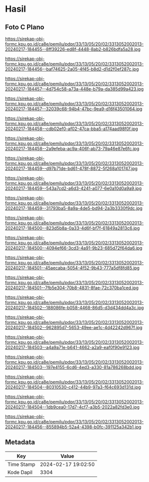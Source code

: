 # Hasil

## Foto C Plano

https://sirekap-obj-formc.kpu.go.id/ca8e/pemilu/pdpr/33/13/05/20/02/3313052002013-20240217-184455--8ff39226-ed8f-4448-8ab2-b826bdfa5a28.jpg

https://sirekap-obj-formc.kpu.go.id/ca8e/pemilu/pdpr/33/13/05/20/02/3313052002013-20240217-184456--baf74625-2a05-4f45-b8d2-d1d2f0ef287c.jpg

https://sirekap-obj-formc.kpu.go.id/ca8e/pemilu/pdpr/33/13/05/20/02/3313052002013-20240217-184457--4d754c58-a73a-448e-b79a-da385d99a423.jpg

https://sirekap-obj-formc.kpu.go.id/ca8e/pemilu/pdpr/33/13/05/20/02/3313052002013-20240217-184457--32039c68-94b4-47bc-9ea9-d16f43501064.jpg

https://sirekap-obj-formc.kpu.go.id/ca8e/pemilu/pdpr/33/13/05/20/02/3313052002013-20240217-184458--cdb02ef0-af02-47ca-bba5-a174aad98f0f.jpg

https://sirekap-obj-formc.kpu.go.id/ca8e/pemilu/pdpr/33/13/05/20/02/3313052002013-20240217-184458--2a9efeba-ac9a-406f-ab73-79a46e87e6fc.jpg

https://sirekap-obj-formc.kpu.go.id/ca8e/pemilu/pdpr/33/13/05/20/02/3313052002013-20240217-184459--d97b71de-bd61-478f-8872-5f268a101747.jpg

https://sirekap-obj-formc.kpu.go.id/ca8e/pemilu/pdpr/33/13/05/20/02/3313052002013-20240217-184459--543a7cd2-a6d3-4241-a077-6e0a10d0a9a9.jpg

https://sirekap-obj-formc.kpu.go.id/ca8e/pemilu/pdpr/33/13/05/20/02/3313052002013-20240217-184459--31793ba5-8a9a-4de5-bd94-2a3b3330f9dc.jpg

https://sirekap-obj-formc.kpu.go.id/ca8e/pemilu/pdpr/33/13/05/20/02/3313052002013-20240217-184500--823d5b8a-0a33-4d6f-bf7f-61849a2813c6.jpg

https://sirekap-obj-formc.kpu.go.id/ca8e/pemilu/pdpr/33/13/05/20/02/3313052002013-20240217-184500--4094ef66-3cd3-4a91-9b23-685d72f64da6.jpg

https://sirekap-obj-formc.kpu.go.id/ca8e/pemilu/pdpr/33/13/05/20/02/3313052002013-20240217-184501--45aecaba-5054-4f52-9b43-777a5df8fd85.jpg

https://sirekap-obj-formc.kpu.go.id/ca8e/pemilu/pdpr/33/13/05/20/02/3313052002013-20240217-184501--7fb5e304-70b8-4831-8fae-72c370ba1ced.jpg

https://sirekap-obj-formc.kpu.go.id/ca8e/pemilu/pdpr/33/13/05/20/02/3313052002013-20240217-184502--188086fe-b058-4468-86d5-d3d434dd4a3c.jpg

https://sirekap-obj-formc.kpu.go.id/ca8e/pemilu/pdpr/33/13/05/20/02/3313052002013-20240217-184502--962895d7-5653-49ee-ae1c-4d42242d967f.jpg

https://sirekap-obj-formc.kpu.go.id/ca8e/pemilu/pdpr/33/13/05/20/02/3313052002013-20240217-184503--a4a9a71e-b641-4662-a2a9-eaf0f90e9123.jpg

https://sirekap-obj-formc.kpu.go.id/ca8e/pemilu/pdpr/33/13/05/20/02/3313052002013-20240217-184503--197e4155-6cd6-4ed3-a330-81a786268bdd.jpg

https://sirekap-obj-formc.kpu.go.id/ca8e/pemilu/pdpr/33/13/05/20/02/3313052002013-20240217-184504--80310530-c412-44b9-97a3-f64c693d131d.jpg

https://sirekap-obj-formc.kpu.go.id/ca8e/pemilu/pdpr/33/13/05/20/02/3313052002013-20240217-184504--1db9cea0-17d7-4cf7-a3b5-2022a82fd3e0.jpg

https://sirekap-obj-formc.kpu.go.id/ca8e/pemilu/pdpr/33/13/05/20/02/3313052002013-20240217-184456--855894b5-52a4-4398-b0fc-391125a342b1.jpg


## Metadata

| Key        | Value               |
| ---------- | ------------------- |
| Time Stamp | 2024-02-17 19:02:50 |
| Kode Dapil | 3304                |



